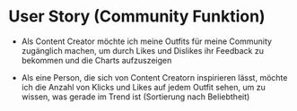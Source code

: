 # User Story (Community Funktion)
* Als Content Creator möchte ich meine Outfits für meine Community zugänglich machen, um durch Likes und Dislikes ihr Feedback zu bekommen und die Charts aufzuszeigen

* Als eine Person, die sich von Content Creatorn inspirieren lässt, möchte ich die Anzahl von Klicks und Likes auf jedem Outfit sehen, um zu wissen, was gerade im Trend ist (Sortierung nach Beliebtheit)
